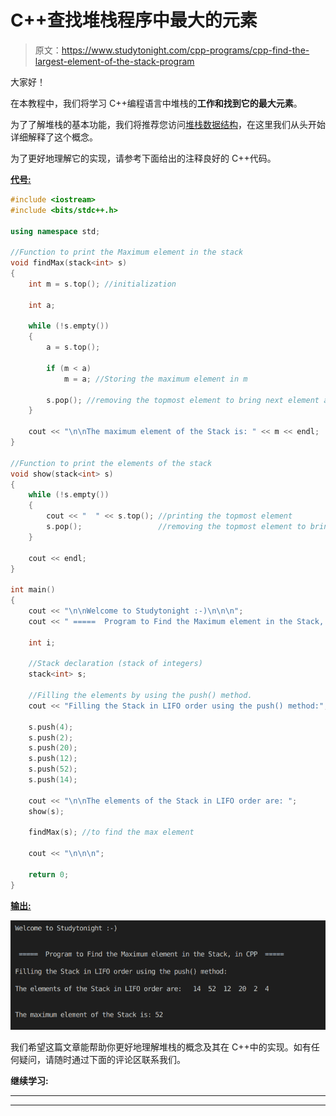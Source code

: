 # C++查找堆栈程序中最大的元素

> 原文：<https://www.studytonight.com/cpp-programs/cpp-find-the-largest-element-of-the-stack-program>

大家好！

在本教程中，我们将学习 C++编程语言中堆栈的**工作和找到它的最大元素**。

为了了解堆栈的基本功能，我们将推荐您访问[堆栈数据结构](https://www.studytonight.com/data-structures/stack-data-structure)，在这里我们从头开始详细解释了这个概念。

为了更好地理解它的实现，请参考下面给出的注释良好的 C++代码。

<u>**代号:**</u>

```cpp
#include <iostream>
#include <bits/stdc++.h>

using namespace std;

//Function to print the Maximum element in the stack
void findMax(stack<int> s)
{
    int m = s.top(); //initialization

    int a;

    while (!s.empty())
    {
        a = s.top();

        if (m < a)
            m = a; //Storing the maximum element in m

        s.pop(); //removing the topmost element to bring next element at the top
    }

    cout << "\n\nThe maximum element of the Stack is: " << m << endl;
}

//Function to print the elements of the stack
void show(stack<int> s)
{
    while (!s.empty())
    {
        cout << "  " << s.top(); //printing the topmost element
        s.pop();                 //removing the topmost element to bring next element at the top
    }

    cout << endl;
}

int main()
{
    cout << "\n\nWelcome to Studytonight :-)\n\n\n";
    cout << " =====  Program to Find the Maximum element in the Stack, in CPP  ===== \n\n";

    int i;

    //Stack declaration (stack of integers)
    stack<int> s;

    //Filling the elements by using the push() method.
    cout << "Filling the Stack in LIFO order using the push() method:"; //LIFO= Last In First Out

    s.push(4);
    s.push(2);
    s.push(20);
    s.push(12);
    s.push(52);
    s.push(14);

    cout << "\n\nThe elements of the Stack in LIFO order are: ";
    show(s);

    findMax(s); //to find the max element

    cout << "\n\n\n";

    return 0;
} 
```

<u>**输出:**</u>

![C++ Stack Max](img/79268a1117af7bcaecd9eae340b3fa65.png)

我们希望这篇文章能帮助你更好地理解堆栈的概念及其在 C++中的实现。如有任何疑问，请随时通过下面的评论区联系我们。

**继续学习:**

* * *

* * *